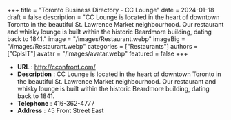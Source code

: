+++
title = "Toronto Business Directory - CC Lounge"
date = 2024-01-18
draft = false
description = "CC Lounge is located in the heart of downtown Toronto in the beautiful St.  Lawrence Market neighbourhood. Our restaurant and whisky lounge is built within the historic Beardmore building, dating back to 1841."
image = "/images/Restaurant.webp"
imageBig = "/images/Restaurant.webp"
categories = ["Restaurants"]
authors = ["CplsIT"]
avatar = "/images/avatar.webp"
featured = false
+++


* **URL** :  http://cconfront.com/
* **Description** : CC Lounge is located in the heart of downtown Toronto in the beautiful St.  Lawrence Market neighbourhood. Our restaurant and whisky lounge is built within the historic Beardmore building, dating back to 1841.
* **Telephone** : 416-362-4777
* **Address** : 45 Front Street East
